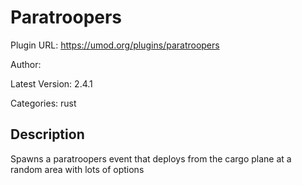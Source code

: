 # Paratroopers

Plugin URL: https://umod.org/plugins/paratroopers

Author: 

Latest Version: 2.4.1

Categories: rust

## Description

Spawns a paratroopers event that deploys from the cargo plane at a random area with lots of options
